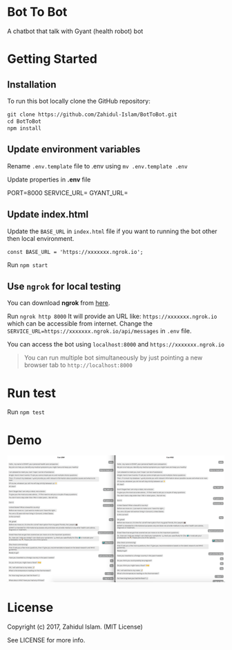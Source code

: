 # Bot To Bot

A chatbot that talk with Gyant (health robot) bot

# Getting Started

## Installation

To run this bot locally clone the GitHub repository:

```
git clone https://github.com/Zahidul-Islam/BotToBot.git
cd BotToBot
npm install
```

## Update environment variables

Rename ```.env.template``` file to .env using ```mv .env.template .env```

Update properties in **.env** file

PORT=8000
SERVICE_URL=<Service Callback Url>
GYANT_URL=<Gyant API Url>

## Update index.html

Update the ```BASE_URL``` in ```index.html``` file if you want to running the bot other then local environment.

```
const BASE_URL = 'https://xxxxxxx.ngrok.io';
```
Run ```npm start```

## Use ```ngrok``` for local testing

You can download **ngrok** from [here](https://ngrok.com/download).

Run ```ngrok http 8000``` It will provide an URL like: ```https://xxxxxxx.ngrok.io``` which can be accessible from internet. Change the ```SERVICE_URL=https://xxxxxxx.ngrok.io/api/messages``` in ```.env``` file.

You can access the bot using ```localhost:8000``` and ```https://xxxxxxx.ngrok.io```

> You can run multiple bot simultaneously by just pointing a new browser tab to ```http://localhost:8000```

# Run test

Run ```npm test```

# Demo

![demo image](/images/conversation-with-gyant-bot.png)

# License

Copyright (c) 2017, Zahidul Islam. (MIT License)

See LICENSE for more info.